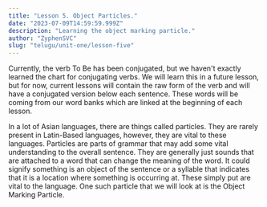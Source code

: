 ```yaml
---
title: "Lesson 5. Object Particles."
date: "2023-07-09T14:59:59.999Z"
description: "Learning the object marking particle."
author: "ZyphenSVC"
slug: "telugu/unit-one/lesson-five"
---
```


Currently, the verb To Be has been conjugated, but we haven't exactly learned the chart for conjugating verbs. We will learn this in a future lesson, but for now, current lessons will contain the raw form of the verb and will have a conjugated version below each sentence. These words will be coming from our word banks which are linked at the beginning of each lesson.

In a lot of Asian languages, there are things called particles. They are rarely present in Latin-Based languages, however, they are vital to these languages. Particles are parts of grammar that may add some vital understanding to the overall sentence. They are generally just sounds that are attached to a word that can change the meaning of the word. It could signify something is an object of the sentence or a syllable that indicates that it is a location where something is occurring at. These simply put are vital to the language. One such particle that we will look at is the Object Marking Particle.

